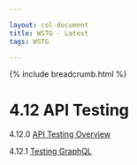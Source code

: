 ```yaml
---

layout: col-document
title: WSTG - Latest
tags: WSTG

---
```


{% include breadcrumb.html %}
# 4.12 API Testing

4.12.0 [API Testing Overview](00-API_Testing_Overview.md)

4.12.1 [Testing GraphQL](01-Testing_GraphQL.md)
